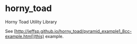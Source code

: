 horny_toad
==========

Horny Toad Utility Library

See [http://jeffsp.github.io/horny_toad/pyramid_example1_8cc-example.html](this) example.
